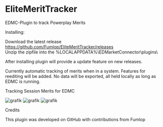 # EliteMeritTracker
EDMC-Plugin to track Powerplay Merits

Installing:

Download the latest release https://github.com/Fumlop/EliteMeritTracker/releases<br>
Unzip the zipfile into the %LOCALAPPDATA%\EDMarketConnector\plugins\

After installing plugin will provide a update feature on new releases.

Currently automatic tracking of merits when in a system. Features for reediting will be added. 
No data will be exported, all held locally as long as EDMC is running.

Tracking Session Merits for EDMC

![grafik](https://github.com/user-attachments/assets/5a09ef25-42d3-427c-acb6-5f4a6d0c5cea)
![grafik](https://github.com/user-attachments/assets/82bbfbdd-5d0f-4082-a0ee-fe83f8fbd145)
![grafik](https://github.com/user-attachments/assets/b068658f-af1e-464e-bf60-95dcf886e8d0)



Credits

This plugin was developed on GitHub with contributions from Fumlop
